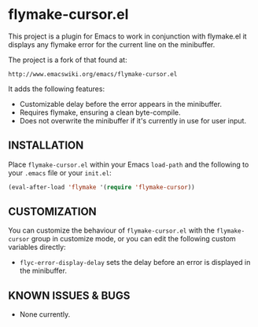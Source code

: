 flymake-cursor.el
=================

This project is a plugin for Emacs to work in conjunction with flymake.el
it displays any flymake error for the current line on the minibuffer.

The project is a fork of that found at:

    http://www.emacswiki.org/emacs/flymake-cursor.el

It adds the following features:

 * Customizable delay before the error appears in the minibuffer.
 * Requires flymake, ensuring a clean byte-compile.
 * Does not overwrite the minibuffer if it's currently in use for user input.

INSTALLATION
------------

Place `flymake-cursor.el` within your Emacs `load-path` and the following to your
`.emacs` file or your `init.el`:

```lisp
(eval-after-load 'flymake '(require 'flymake-cursor))
```

CUSTOMIZATION
-------------

You can customize the behaviour of `flymake-cursor.el` with the
`flymake-cursor` group in customize mode, or you can edit the
following custom variables directly:

 * `flyc-error-display-delay` sets the delay before an error is
   displayed in the minibuffer.

KNOWN ISSUES & BUGS
-------------------

 * None currently.
